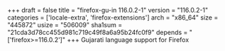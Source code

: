 +++
draft = false
title = "firefox-gu-in 116.0.2-1"
version = "116.0.2-1"
categories = ['locale-extra', 'firefox-extensions']
arch = "x86_64"
size = "445872"
usize = "506009"
sha1sum = "21cda3d78cc455d981c719c49f8a6a95b24fc0f9"
depends = "['firefox>=116.0.2']"
+++
Gujarati language support for Firefox